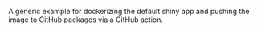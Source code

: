 A generic example for dockerizing the default shiny app and pushing the image to GitHub packages via a GitHub action.
